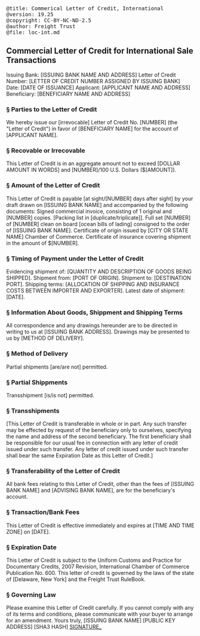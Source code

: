 <pre>
@title: Commerical Letter of Credit, International
@version: 19.25
@copyright: CC-BY-NC-ND-2.5
@author: Freight Trust
@file: loc-int.md
</pre>

## Commercial Letter of Credit for International Sale Transactions
Issuing Bank: [ISSUING BANK NAME AND ADDRESS]
Letter of Credit Number: [LETTER OF CREDIT NUMBER ASSIGNED BY ISSUING BANK]
Date: [DATE OF ISSUANCE]
Applicant: [APPLICANT NAME AND ADDRESS]
Beneficiary: [BENEFICIARY NAME AND ADDRESS]

### § Parties to the Letter of Credit
We hereby issue our [irrevocable] Letter of Credit No. [NUMBER] (the "Letter of Credit") in favor of [BENEFICIARY NAME] for the account of
[APPLICANT NAME].

### § Recovable or Irrecovable 
This Letter of Credit is in an aggregate amount not to exceed [DOLLAR AMOUNT IN WORDS] and [NUMBER]/100 U.S. Dollars ($[AMOUNT]).

### § Amount of the Letter of Credit
This Letter of Credit is payable [at sight/[NUMBER] days after sight] by your draft drawn on [ISSUING BANK NAME] and accompanied by the following
documents:
Signed commercial invoice, consisting of 1 original and [NUMBER] copies.
[Packing list in [duplicate/triplicate]].
Full set [NUMBER] of [NUMBER] clean on board [ocean bills of lading] consigned to the order of [ISSUING BANK NAME].
Certificate of origin issued by [CITY OR STATE NAME] Chamber of Commerce.
Certificate of insurance covering shipment in the amount of $[NUMBER].

### § Timing of Payment under the Letter of Credit
Evidencing shipment of: [QUANTITY AND DESCRIPTION OF GOODS BEING SHIPPED].
Shipment from: [PORT OF ORIGIN].
Shipment to: [DESTINATION PORT].
Shipping terms: [ALLOCATION OF SHIPPING AND INSURANCE COSTS BETWEEN IMPORTER AND EXPORTER].
Latest date of shipment: [DATE].

### § Information About Goods, Shippment and Shipping Terms
All correspondence and any drawings hereunder are to be directed in writing to us at [ISSUING BANK ADDRESS]. Drawings may be presented to us
by [METHOD OF DELIVERY].

### § Method of Delivery
Partial shipments [are/are not] permitted.

### § Partial Shippments
Transshipment [is/is not] permitted.

### § Transshipments
[This Letter of Credit is transferable in whole or in part. Any such transfer may be effected by request of the beneficiary only to ourselves, specifying
the name and address of the second beneficiary. The first beneficiary shall be responsible for our usual fee in connection with any letter of credit
issued under such transfer. Any letter of credit issued under such transfer shall bear the same Expiration Date as this Letter of Credit.]

### § Transferability of the Letter of Credit
All bank fees relating to this Letter of Credit, other than the fees of [ISSUING BANK NAME] and [ADVISING BANK NAME], are for the beneficiary's
account.

### § Transaction/Bank Fees
This Letter of Credit is effective immediately and expires at [TIME AND TIME ZONE] on [DATE].

### § Expiration Date
This Letter of Credit is subject to the Uniform Customs and Practice for Documentary Credits, 2007 Revision, International Chamber of Commerce
Publication No. 600.
This letter of credit is governed by the laws of the state of [Delaware, New York] and the Freight Trust RuleBook.

### § Governing Law
Please examine this Letter of Credit carefully. If you cannot comply with any of its terms and conditions, please communicate with your buyer to
arrange for an amendment.
Yours truly,
[ISSUING BANK NAME]
[PUBLIC KEY ADDRESS]
[SHA3 HASH]
[SIGNATURE_](AUTHORIZED_SIGNATURE)